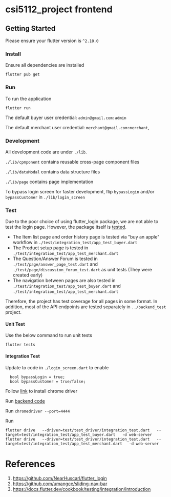 # csi5112_project frontend

## Getting Started

Please ensure your flutter version is `^2.10.0`

### Install

Ensure all dependencies are installed

```
flutter pub get
```

### Run

To run the application

```
flutter run
```

The default buyer user credential:
`admin@gmail.com:admin`

The default merchant user credential:
`merchant@gmail.com:merchant`,

### Development

All development code are under `./lib`.

`./lib/cpmponent` contains reusable cross-page component files

`./lib/dataModal` contains data structure files

`./lib/page` contains page implementation

To bypass login screen for faster development, flip `bypassLogin` and/or `bypassCustomer` in `./lib/login_screen`

### Test

Due to the poor choice of using flutter_login package, we are not able to test the login page. However, 
the package itself is [tested](https://github.com/NearHuscarl/flutter_login/tree/master/test).

* The Item list page and order history page is tested via "buy an apple" workflow in `./test/integration_test/app_test_buyer.dart`
* The Product setup page is tested in `./test/integration_test/app_test_merchant.dart`
* The Question/Answer Forum is tested in `./test/page/answer_page_test.dart` and `./test/page/discussion_forum_test.dart` as unit tests (They were created early)
* The navigation between pages are also tested in `./test/integration_test/app_test_buyer.dart` and `./test/integration_test/app_test_merchant.dart`

Therefore, the project has test coverage for all pages in some format. In addition, most of the API endpoints are tested separately in `../backend_test` project. 

#### Unit Test
Use the below command to run unit tests
```
flutter tests
```

#### Integration Test
Update to code in `./login_screen.dart` to enable 
```
  bool bypassLogin = true;
  bool bypassCustomer = true/false;
```

Follow [link](https://chromedriver.chromium.org/downloads) to install chrome driver

Run [backend code](https://github.com/akshatarrao/CSI5112-Project/tree/development/backend)

Run `chromedriver --port=4444`

Run 
```
flutter drive   --driver=test/test_driver/integration_test.dart   --target=test/integration_test/app_test_buyer.dart   -d web-server
flutter drive   --driver=test/test_driver/integration_test.dart   --target=test/integration_test/app_test_merchant.dart   -d web-server
```


# References
1. https://github.com/NearHuscarl/flutter_login
2. https://github.com/umangce/sliding-nav-bar
3. https://docs.flutter.dev/cookbook/testing/integration/introduction